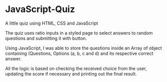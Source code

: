 # JavaScript-Quiz

A little quiz using HTML, CSS and JavaScript

The quiz uses ratio inputs in a styled page to select answers to random questions and submitting it with button.

Using JavaScript, I was able to store the questions inside an Array of object containing (Questions, Options (a, b, c and d) and its respective correct answer.

All the logic is based on checking the received choice from the user, updating the score if necessary and printing out the final result.
